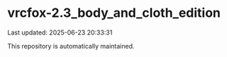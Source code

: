 # vrcfox-2.3_body_and_cloth_edition

Last updated: 2025-06-23 20:33:31

This repository is automatically maintained.
